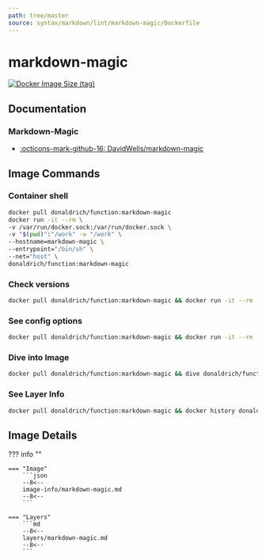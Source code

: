 ```yaml
---
path: tree/master
source: syntax/markdown/lint/markdown-magic/Dockerfile
---
```


# markdown-magic

[![Docker Image Size (tag)](https://img.shields.io/docker/image-size/donaldrich/function/markdown-magic?color=blue&label=donaldrich/function:markdown-magic&logo=docker&style=flat-square)](https://hub.docker.com/r/donaldrich/function/markdown-magic)

## Documentation

### Markdown-Magic

- [:octicons-mark-github-16: DavidWells/markdown-magic](https://github.com/DavidWells/markdown-magic)

## Image Commands

### Container shell

```sh
docker pull donaldrich/function:markdown-magic
docker run -it --rm \
-v /var/run/docker.sock:/var/run/docker.sock \
-v "$(pwd)":"/work" -w "/work" \
--hostname=markdown-magic \
--entrypoint="/bin/sh" \
--net="host" \
donaldrich/function:markdown-magic
```

### Check versions

```sh
docker pull donaldrich/function:markdown-magic && docker run -it --rm  donaldrich/function:markdown-magic validate
```

### See config options

```sh
docker pull donaldrich/function:markdown-magic && docker run -it --rm  donaldrich/function:markdown-magic help
```

### Dive into Image

```sh
docker pull donaldrich/function:markdown-magic && dive donaldrich/function:markdown-magic
```

### See Layer Info

```sh
docker pull donaldrich/function:markdown-magic && docker history donaldrich/function:markdown-magic
```

## Image Details

??? info ""

    === "Image"
        ```json
        --8<--
        image-info/markdown-magic.md
        --8<--
        ```

    === "Layers"
        ```md
        --8<--
        layers/markdown-magic.md
        --8<--
        ```
